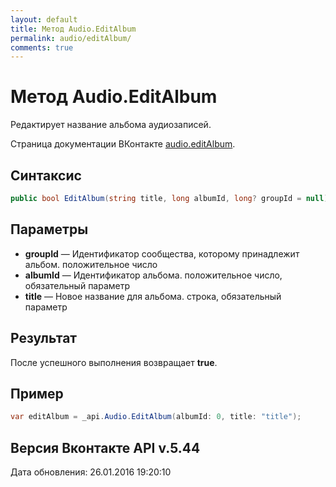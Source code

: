 ```yaml
---
layout: default
title: Метод Audio.EditAlbum
permalink: audio/editAlbum/
comments: true
---
```

# Метод Audio.EditAlbum
Редактирует название альбома аудиозаписей.

Страница документации ВКонтакте [audio.editAlbum](https://vk.com/dev/audio.editAlbum).

## Синтаксис
``` csharp
public bool EditAlbum(string title, long albumId, long? groupId = null)
```

## Параметры
+ **groupId** — Идентификатор сообщества, которому принадлежит альбом. положительное число
+ **albumId** — Идентификатор альбома. положительное число, обязательный параметр
+ **title** — Новое название для альбома. строка, обязательный параметр

## Результат
После успешного выполнения возвращает **true**.

## Пример
``` csharp
var editAlbum = _api.Audio.EditAlbum(albumId: 0, title: "title");
```

## Версия Вконтакте API v.5.44
Дата обновления: 26.01.2016 19:20:10

